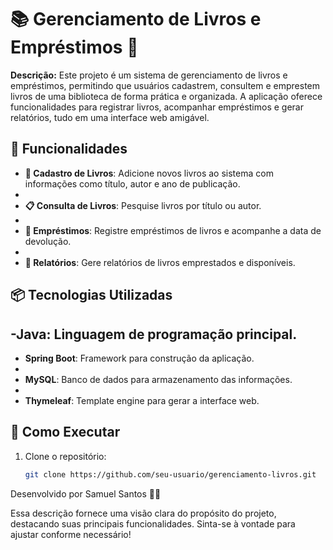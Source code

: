 # 📚 Gerenciamento de Livros e Empréstimos 📖

**Descrição:** Este projeto é um sistema de gerenciamento de livros e empréstimos, permitindo que usuários cadastrem, consultem e emprestem livros de uma biblioteca de forma prática e organizada. A aplicação oferece funcionalidades para registrar livros, acompanhar empréstimos e gerar relatórios, tudo em uma interface web amigável.

## 🚀 Funcionalidades

- **📘 Cadastro de Livros**: Adicione novos livros ao sistema com informações como título, autor e ano de publicação.
-
- **📋 Consulta de Livros**: Pesquise livros por título ou autor.
-
- **🔄 Empréstimos**: Registre empréstimos de livros e acompanhe a data de devolução.
-
- **📅 Relatórios**: Gere relatórios de livros emprestados e disponíveis.

## 📦 Tecnologias Utilizadas

-**Java**: Linguagem de programação principal.
-
-  **Spring Boot**: Framework para construção da aplicação.
-
- **MySQL**: Banco de dados para armazenamento das informações.
-
- **Thymeleaf**: Template engine para gerar a interface web.

## 🔧 Como Executar

1. Clone o repositório:

   ```bash
   git clone https://github.com/seu-usuario/gerenciamento-livros.git

Desenvolvido por Samuel Santos 👨‍💻

Essa descrição fornece uma visão clara do propósito do projeto, destacando suas principais funcionalidades. Sinta-se à vontade para ajustar conforme necessário!

